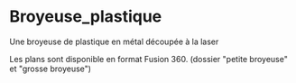 # Broyeuse_plastique
 Une broyeuse de plastique en métal découpée à la laser



Les plans sont disponible en format Fusion 360. (dossier "petite broyeuse" et "grosse broyeuse")

